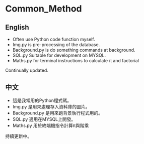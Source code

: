 # Common_Method
## English
* Often use Python code function myself.
* Img.py is pre-processing of the database.
* Background.py is do something commands at background.
* SQL.py Suitable for development on MYSQL.
* Maths.py for terminal instructions to calculate π and factorial

Continually updated.

## 中文
* 這是我常用的Python程式碼。
* Img.py 是用來處理存入資料庫的圖片。
* Background.py 是用來跑背景執行程式用的。
* SQL.py 適用在MYSQL上開發。
* Maths.py 用於終端機指令計算π與階乘

持續更新中。
